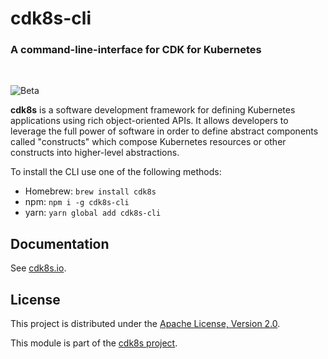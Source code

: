 # cdk8s-cli

### A command-line-interface for CDK for Kubernetes

<br>

![Beta](https://img.shields.io/badge/beta-informational.svg?style=for-the-badge)

**cdk8s** is a software development framework for defining Kubernetes
applications using rich object-oriented APIs. It allows developers to leverage
the full power of software in order to define abstract components called
"constructs" which compose Kubernetes resources or other constructs into
higher-level abstractions.

To install the CLI use one of the following methods:

* Homebrew: `brew install cdk8s`
* npm: `npm i -g cdk8s-cli`
* yarn: `yarn global add cdk8s-cli`

## Documentation

See [cdk8s.io](https://cdk8s.io).

## License

This project is distributed under the [Apache License, Version 2.0](./LICENSE).

This module is part of the [cdk8s project](https://github.com/awslabs/cdk8s).
